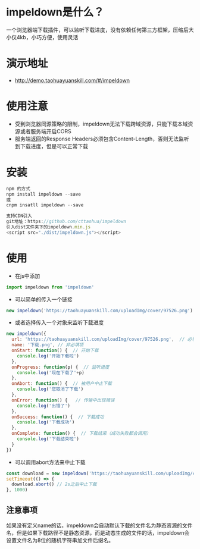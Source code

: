 # impeldown是什么？
一个浏览器端下载插件，可以监听下载进度，没有依赖任何第三方框架，压缩后大小仅4kb，小巧方便，使用灵活

# 演示地址
* <http://demo.taohuayuanskill.com/#/impeldown>

# 使用注意
* 受到浏览器同源策略的限制，impeldown无法下载跨域资源，只能下载本域资源或者服务端开启CORS
* 服务端返回的Response Headers必须包含Content-Length，否则无法监听到下载进度，但是可以正常下载

# 安装
```JavaScript
npm 的方式
npm install impeldown --save
或
cnpm insatll impeldown --save

支持CDN引入
git地址：https://github.com/cttaohua/impeldown
引入dist文件夹下的impeldown.min.js
<script src="./dist/impeldown.js"></script>
```

# 使用
- 在js中添加
```JavaScript
import impeldown from 'impeldown'
```
- 可以简单的传入一个链接
```JavaScript
new impeldown('https://taohuayuanskill.com/uploadImg/cover/97526.png') // 示例下载url
```
- 或者选择传入一个对象来监听下载进度
```JavaScript
new impeldown({
  url: 'https://taohuayuanskill.com/uploadImg/cover/97526.png',  // 必填项
  name: '下载.png', // 非必填项
  onStart: function() {  // 开始下载
    console.log('开始下载啦')
  },
  onProgress: function(p) {  // 监听进度
    console.log('现在下载了'+p)
  },
  onAbort: function() {  // 被用户中止下载
    console.log('您取消了下载')
  },
  onError: function() {   // 传输中出现错误
    console.log('出错了')
  },
  onSuccess: function() {  // 下载成功
    console.log('下载成功')
  },
  onComplete: function() {  // 下载结束（成功失败都会调用）
    console.log('下载结束啦')
  }
})
```
- 可以调用abort方法来中止下载
```JavaScript
const download = new impeldown('https://taohuayuanskill.com/uploadImg/cover/97526.png')
setTimeout(() => {
  download.abort() // 2s之后中止下载
}, 1000)
```

## 注意事项
如果没有定义name的话，impeldown会自动默认下载的文件名为静态资源的文件名，但是如果下载路径不是静态资源，而是动态生成的文件的话，impeldown会设置文件名为8位的随机字符串加文件后缀名。
